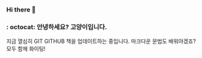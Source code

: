 ### Hi there 👋

### : octocat: 안녕하세요? 고양이입니다. 
지금 열심히 GIT GITHUB 책을 업데이트하는 중입니다.
마크다운 문법도 배워야겠죠?
모두 함께 화이팅!

